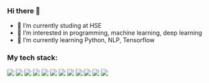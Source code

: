 ### Hi there 👋

- 🔭 I’m currently studing at HSE
- 👀 I’m interested in programming, machine learning, deep learning
- 🌱 I’m currently learning Python, NLP, Tensorflow

### My tech stack:
<img src="https://img.shields.io/badge/Python-black?style=for-the-badge&logo=Python&logoColor=yellow"/> <img src="https://img.shields.io/badge/PyTorch-orange?style=for-the-badge&logo=PyTorch&logoColor=black"/> <img src="https://img.shields.io/badge/PyTorch Lightning-blue?style=for-the-badge&logo=PyTorch Lightning&logoColor=black"/> <img src="https://img.shields.io/badge/NumPy-green?style=for-the-badge&logo=NumPy&logoColor=black"/> <img src="https://img.shields.io/badge/Jupyter-black?style=for-the-badge&logo=Jupyter&logoColor=#F37626"/> <img src="https://img.shields.io/badge/pandas-orange?style=for-the-badge&logo=pandas&logoColor=black"/> <img src="https://img.shields.io/badge/scikit learn-blue?style=for-the-badge&logo=scikit-learn&logoColor=#F7931E"/> 
<img src="https://img.shields.io/badge/PHP-pink?style=for-the-badge&logo=PHP&logoColor=#777BB4"/> <img src="https://img.shields.io/badge/Insomnia-green?style=for-the-badge&logo=Insomnia&logoColor=#4000BF"/> <img src="https://img.shields.io/badge/C++-black?style=for-the-badge&logo=&logoColor=#4000BF"/> <img src="https://img.shields.io/badge/C-blue?style=for-the-badge&logo=&logoColor=#4000BF"/> <img src="https://img.shields.io/badge/MySQL-orange?style=for-the-badge&logo=MySQL&logoColor=black"/> 

